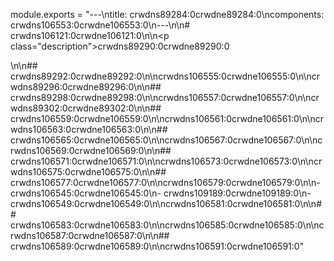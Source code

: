 module.exports = "---\ntitle: crwdns89284:0crwdne89284:0\ncomponents: crwdns106553:0crwdne106553:0\n---\n\n# crwdns106121:0crwdne106121:0\n\n<p class=\"description\">crwdns89290:0crwdne89290:0</p>\n\n## crwdns89292:0crwdne89292:0\n\ncrwdns106555:0crwdne106555:0\n\ncrwdns89296:0crwdne89296:0\n\n## crwdns89298:0crwdne89298:0\n\ncrwdns106557:0crwdne106557:0\n\ncrwdns89302:0crwdne89302:0\n\n## crwdns106559:0crwdne106559:0\n\ncrwdns106561:0crwdne106561:0\n\ncrwdns106563:0crwdne106563:0\n\n## crwdns106565:0crwdne106565:0\n\ncrwdns106567:0crwdne106567:0\n\ncrwdns106569:0crwdne106569:0\n\n## crwdns106571:0crwdne106571:0\n\ncrwdns106573:0crwdne106573:0\n\ncrwdns106575:0crwdne106575:0\n\n## crwdns106577:0crwdne106577:0\n\ncrwdns106579:0crwdne106579:0\n\n- crwdns106545:0crwdne106545:0\n- crwdns109189:0crwdne109189:0\n- crwdns106549:0crwdne106549:0\n\ncrwdns106581:0crwdne106581:0\n\n## crwdns106583:0crwdne106583:0\n\ncrwdns106585:0crwdne106585:0\n\ncrwdns106587:0crwdne106587:0\n\n## crwdns106589:0crwdne106589:0\n\ncrwdns106591:0crwdne106591:0"